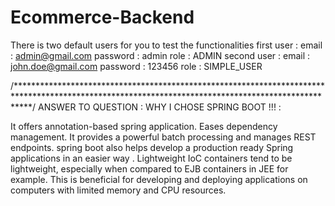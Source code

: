 # Ecommerce-Backend
There is two default users for you to test the functionalities 
first user : 
email : admin@gmail.com
password : admin
role : ADMIN
second user :
email : john.doe@gmail.com 
password : 123456
role : SIMPLE_USER

/***************************************************************************************************************************************************/
ANSWER TO QUESTION : WHY I CHOSE SPRING BOOT !!! :

It offers annotation-based spring application.
Eases dependency management.
It provides a powerful batch processing and manages REST endpoints.
spring boot also helps develop a production ready Spring applications in an easier way .
Lightweight IoC containers tend to be lightweight, especially when compared to EJB containers in JEE for example.
This is beneficial for developing and deploying applications on computers with limited memory and CPU resources.
